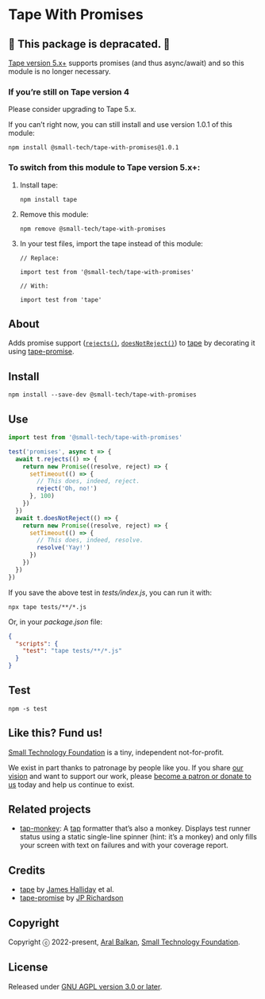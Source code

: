 # Tape With Promises

## 🚨 This package is depracated. 🚨

[Tape version 5.x+](https://github.com/tape-testing/tape) supports promises (and thus async/await) and so this module is no longer necessary.

### If you’re still on Tape version 4

Please consider upgrading to Tape 5.x.

If you can’t right now, you can still install and use version 1.0.1 of this module:

```
npm install @small-tech/tape-with-promises@1.0.1
```

### To switch from this module to Tape version 5.x+:

1. Install tape:

    ```
    npm install tape
    ```

2. Remove this module:

    ```
    npm remove @small-tech/tape-with-promises
    ```

3. In your test files, import the tape instead of this module:

    ```
    // Replace:

    import test from '@small-tech/tape-with-promises'

    // With:

    import test from 'tape'
    ```

## About

Adds promise support ([`rejects()`](https://github.com/jprichardson/tape-promise#trejectspromise-expected-msg), [`doesNotReject()`](https://github.com/jprichardson/tape-promise#tdoesnotrejectpromise-expected-msg)) to [tape](https://github.com/substack/tape) by decorating it using [tape-promise](https://github.com/jprichardson/tape-promise).

## Install

```
npm install --save-dev @small-tech/tape-with-promises
```

## Use

```js
import test from '@small-tech/tape-with-promises'

test('promises', async t => {
  await t.rejects(() => {
    return new Promise((resolve, reject) => {
      setTimeout(() => {
        // This does, indeed, reject.
        reject('Oh, no!')
      }, 100)
    })
  })
  await t.doesNotReject(() => {
    return new Promise((resolve, reject) => {
      setTimeout(() => {
        // This does, indeed, resolve.
        resolve('Yay!')
      })
    })
  })
})
```

If you save the above test in _tests/index.js_, you can run it with:

```shell
npx tape tests/**/*.js
```

Or, in your _package.json_ file:

```json
{
  "scripts": {
    "test": "tape tests/**/*.js"
  }
}
```

## Test

```shell
npm -s test
```

## Like this? Fund us!

[Small Technology Foundation](https://small-tech.org) is a tiny, independent not-for-profit.

We exist in part thanks to patronage by people like you. If you share [our vision](https://small-tech.org/about/#small-technology) and want to support our work, please [become a patron or donate to us](https://small-tech.org/fund-us) today and help us continue to exist.

## Related projects

  - [tap-monkey](https://github.com/small-tech/tap-monkey): A [tap](https://testanything.org/) formatter that’s also a monkey. Displays test runner status using a static single-line spinner (hint: it’s a monkey) and only fills your screen with text on failures and with your coverage report.

## Credits

  - [tape](https://github.com/substack/tape) by [James Halliday](https://github.com/substack) et al.
  - [tape-promise](https://github.com/jprichardson/tape-promise) by [JP Richardson](https://github.com/jprichardson)

## Copyright

Copyright ⓒ 2022-present, [Aral Balkan](https://ar.al), [Small Technology Foundation](https://small-tech.org).

## License

Released under [GNU AGPL version 3.0 or later](https://www.gnu.org/licenses/agpl-3.0.en.html).
